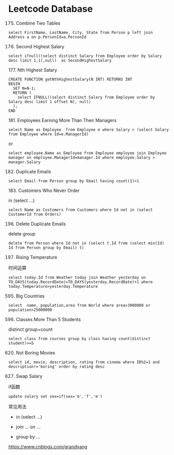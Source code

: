 # Leetcode Database

175. Combine Two Tables

```mysql
select FirstName, LastName, City, State from Person p left join Address a on p.PersonId=a.PersonId
```

176. Second Highest Salary

```mysql
select ifnull((select distinct Salary from Employee order by Salary desc limit 1,1),null)  as SecondHighestSalary
```

  177. Nth Highest Salary 

```mysql
CREATE FUNCTION getNthHighestSalary(N INT) RETURNS INT
BEGIN
  SET N=N-1;
  RETURN (
    select IFNULL((select distinct Salary from Employee order by Salary desc limit 1 offset N), null)
  );
END
```



  181. Employees Earning More Than Their Managers 

```mysql
select Name as Employee  from Employee e where Salary > (select Salary from Employee where Id=e.ManagerId)
```

or

```mysql
select employee.Name as Employee from Employee employee join Employee manager on employee.ManagerId=manager.Id where employee.Salary > manager.Salary
```



182. Duplicate Emails

```mysql
select Email from Person group by Email having count(1)>1
```

  183. Customers Who Never Order 

in (select ...)

```mysql
select Name as Customers from Customers where Id not in (select CustomerId from Orders)
```

196. Delete Duplicate Emails

delete
group

```mysql
delete from Person where Id not in (select t.Id from (select min(Id) Id from Person group by Email) t)
```


197. Rising Temperature

时间运算

```mysql
select today.Id from Weather today join Weather yesterday on TO_DAYS(today.RecordDate)=TO_DAYS(yesterday.RecordDate)+1 where today.Temperature>yesterday.Temperature
```
595. Big Countries

```mysql
select  name, population,area from World where area>3000000 or population>25000000
```
596. Classes More Than 5 Students


distinct
group+count

```mysql
select class from courses group by class having count(distinct student)>=5
```

620. Not Boring Movies

```mysql
select id, movie, description, rating from cinema where ID%2=1 and description!='boring' order by rating desc
```

627. Swap Salary

if函数

```mysql
update salary set sex=if(sex='m','f','m')
```



常见用法

+ in (select ...)
+ join ... on ...

+ group by ...

https://www.cnblogs.com/grandyang